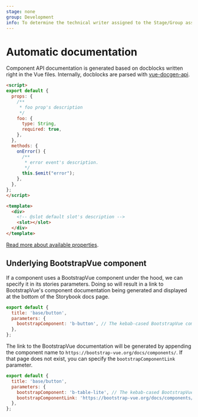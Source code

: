 ```yaml
---
stage: none
group: Development
info: To determine the technical writer assigned to the Stage/Group associated with this page, see https://about.gitlab.com/handbook/engineering/ux/technical-writing/#assignments
---
```


# Automatic documentation

Component API documentation is generated based on docblocks written right in the Vue files.
Internally, docblocks are parsed with [vue-docgen-api](https://vue-styleguidist.github.io/docs/Docgen.html).

```html
<script>
export default {
  props: {
    /**
     * foo prop's description
     */
    foo: {
      type: String,
      required: true,
    },
  },
  methods: {
    onError() {
      /**
       * error event's description.
       */
      this.$emit("error");
    },
  },
};
</script>

<template>
  <div>
    <!-- @slot default slot's description -->
    <slot></slot>
  </div>
</template>
```

[Read more about available properties](https://vue-styleguidist.github.io/docs/Documenting.html).

## Underlying BootstrapVue component

If a component uses a BootstrapVue component under the hood, we can specify it in its stories
parameters. Doing so will result in a link to BootstrapVue's component documentation being generated
and displayed at the bottom of the Storybook docs page.

```javascript
export default {
  title: 'base/button',
  parameters: {
    bootstrapComponent: 'b-button', // The kebab-cased BootstrapVue component name.
  },
};
```

The link to the BootstrapVue documentation will be generated by appending the component name to
`https://bootstrap-vue.org/docs/components/`. If that page does not exist, you can specify the
`bootstrapComponentLink` parameter.

```javascript
export default {
  title: 'base/button',
  parameters: {
    bootstrapComponent: 'b-table-lite', // The kebab-cased BootstrapVue component name.
    bootstrapComponentLink: 'https://bootstrap-vue.org/docs/components/table#light-weight-tables'
  },
};
```
